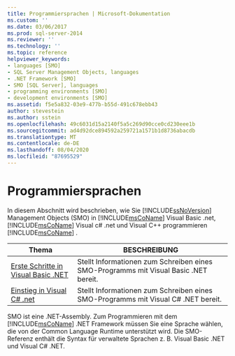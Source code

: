 ```yaml
---
title: Programmiersprachen | Microsoft-Dokumentation
ms.custom: ''
ms.date: 03/06/2017
ms.prod: sql-server-2014
ms.reviewer: ''
ms.technology: ''
ms.topic: reference
helpviewer_keywords:
- languages [SMO]
- SQL Server Management Objects, languages
- .NET Framework [SMO]
- SMO [SQL Server], languages
- programming environments [SMO]
- development environments [SMO]
ms.assetid: f5e5a832-03e9-477b-b55d-491c678ebb43
author: stevestein
ms.author: sstein
ms.openlocfilehash: 49c6031d15a2140f5a5c269d90cce0cd230eee1b
ms.sourcegitcommit: ad4d92dce894592a259721a1571b1d8736abacdb
ms.translationtype: MT
ms.contentlocale: de-DE
ms.lasthandoff: 08/04/2020
ms.locfileid: "87695529"
---
```

# <a name="programming-languages"></a>Programmiersprachen
  In diesem Abschnitt wird beschrieben, wie Sie [!INCLUDE[ssNoVersion](../../includes/ssnoversion-md.md)] Management Objects (SMO) in [!INCLUDE[msCoName](../../includes/msconame-md.md)] Visual Basic .net, [!INCLUDE[msCoName](../../includes/msconame-md.md)] Visual c# .net und Visual C++ programmieren [!INCLUDE[msCoName](../../includes/msconame-md.md)] .  
  
|Thema|BESCHREIBUNG|  
|-----------|-----------------|  
|[Erste Schritte in Visual Basic .NET](../../database-engine/dev-guide/getting-started-in-visual-basic-net.md)|Stellt Informationen zum Schreiben eines SMO-Programms mit Visual Basic .NET bereit.|  
|[Einstieg in Visual C&#35; .net](smo-programming-getting-started-in-visual-csharp-net.md)|Stellt Informationen zum Schreiben eines SMO-Programms mit Visual C# .NET bereit.|  
  
 SMO ist eine .NET-Assembly. Zum Programmieren mit dem [!INCLUDE[msCoName](../../includes/msconame-md.md)] .NET Framework müssen Sie eine Sprache wählen, die von der Common Language Runtime unterstützt wird. Die SMO-Referenz enthält die Syntax für verwaltete Sprachen z. B. Visual Basic .NET und Visual C# .NET.  
  
  

